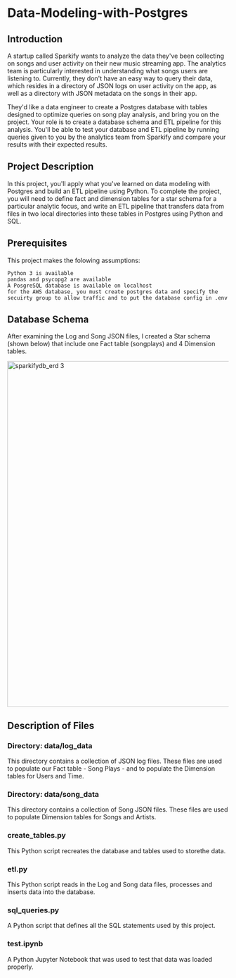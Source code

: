 # Data-Modeling-with-Postgres

## Introduction

A startup called Sparkify wants to analyze the data they've been collecting on songs and user activity on their new music streaming app. The analytics team is particularly interested in understanding what songs users are listening to. Currently, they don't have an easy way to query their data, which resides in a directory of JSON logs on user activity on the app, as well as a directory with JSON metadata on the songs in their app.

They'd like a data engineer to create a Postgres database with tables designed to optimize queries on song play analysis, and bring you on the project. Your role is to create a database schema and ETL pipeline for this analysis. You'll be able to test your database and ETL pipeline by running queries given to you by the analytics team from Sparkify and compare your results with their expected results.

## Project Description

In this project, you'll apply what you've learned on data modeling with Postgres and build an ETL pipeline using Python. To complete the project, you will need to define fact and dimension tables for a star schema for a particular analytic focus, and write an ETL pipeline that transfers data from files in two local directories into these tables in Postgres using Python and SQL.

## Prerequisites

This project makes the folowing assumptions:

    Python 3 is available
    pandas and psycopg2 are available
    A PosgreSQL database is available on localhost
    for the AWS database, you must create postgres data and specify the secuirty group to allow traffic and to put the database config in .env


## Database Schema

After examining the Log and Song JSON files, I created a Star schema (shown below) that include one Fact table (songplays) and 4 Dimension tables.


<img width="785" alt="sparkifydb_erd 3" src="https://user-images.githubusercontent.com/22025520/180621766-f7e9a8f4-4841-4906-8a73-738cf6a8a687.png">


## Description of Files

### Directory: data/log_data

This directory contains a collection of JSON log files. These files are used to populate our Fact table - Song Plays - and to populate the Dimension tables for Users and Time.

### Directory: data/song_data

This directory contains a collection of Song JSON files. These files are used to populate Dimension tables for Songs and Artists.

### create_tables.py

This Python script recreates the database and tables used to storethe data.

### etl.py

This Python script reads in the Log and Song data files, processes and inserts data into the database.

### sql_queries.py

A Python script that defines all the SQL statements used by this project.

### test.ipynb

A Python Jupyter Notebook that was used to test that data was loaded properly.
